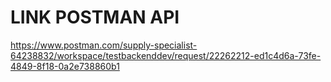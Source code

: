 # LINK POSTMAN API
https://www.postman.com/supply-specialist-64238832/workspace/testbackenddev/request/22262212-ed1c4d6a-73fe-4849-8f18-0a2e738860b1
